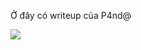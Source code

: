 Ở đây có writeup của P4nd@ 

![](https://i.etsystatic.com/43854829/r/il/18bf5b/5029751031/il_794xN.5029751031_9n2v.jpg)
